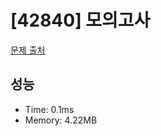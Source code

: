 # [42840] 모의고사

[문제 출처](https://school.programmers.co.kr/learn/courses/30/lessons/42840)

## 성능

- Time: 0.1ms
- Memory: 4.22MB